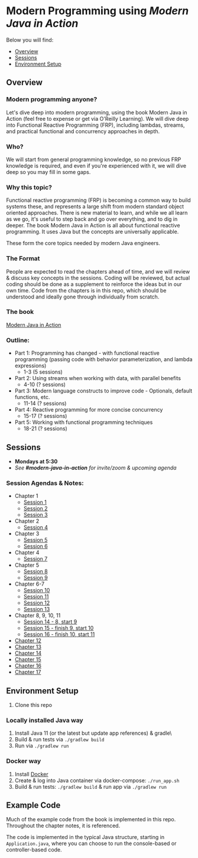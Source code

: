 # Modern Programming using *Modern Java in Action*

Below you will find: 
* [Overview](#Overview)
* [Sessions](#Sessions)
* [Environment Setup](#Environment-Setup)

## Overview 

### Modern programming anyone? 

Let's dive deep into modern programming, using the book Modern Java in Action (feel free to expense or get via O'Reilly Learning). We will dive deep into Functional Reactive Programming (FRP), including lambdas, streams, and practical functional and concurrency approaches in depth.  

### Who? 

We will start from general programming knowledge, so no previous FRP knowledge is required, and even if you're experienced with it, we will dive deep so you may fill in some gaps. 

### Why this topic? 

Functional reactive programming (FRP) is becoming a common way to build systems these, and represents a large shift from modern standard object oriented approaches. There is new material to learn, and while we all learn as we go, it's useful to step back and go over everything, and to dig in deeper. The book Modern Java in Action is all about functional reactive programming. It uses Java but the concepts are universally applicable.

These form the core topics needed by modern Java engineers.  

### The Format

People are expected to read the chapters ahead of time, and we will review & discuss key concepts in the sessions. Coding will be reviewed, but actual coding should be done as a supplement to reinforce the ideas but in our own time. Code from the chapters is in this repo, which should be understood and ideally gone through individually from scratch.  

### The book

[Modern Java in Action](https://learning.oreilly.com/library/view/modern-java-in/9781617293566/)

### Outline:

- Part 1: Programming has changed - with functional reactive programming (passing code with behavior parameterization, and lambda expressions)
    - 1-3 (5 sessions)
- Part 2: Using streams when working with data, with parallel benefits
    - 4-10 (? sessions)
- Part 3: Modern language constructs to improve code - Optionals, default functions, etc.
    - 11-14 (? sessions)
- Part 4: Reactive programming for more concise concurrency
    - 15-17 (? sessions)
- Part 5: Working with functional programming techniques
    - 18-21 (? sessions)

## Sessions

- **Mondays at 5:30**
- *See **#modern-java-in-action** for invite/zoom & upcoming agenda*

### Session Agendas & Notes:

* Chapter 1
    * [Session 1](README-chapter-01.md#Session-1)
    * [Session 2](README-chapter-01.md#Session-2)
    * [Session 3](README-chapter-01.md#Session-3)
* Chapter 2 
    * [Session 4](README-chapter-02.md#Session-4)
* Chapter 3 
    * [Session 5](README-chapter-03.md#Session-5)
    * [Session 6](README-chapter-03.md#Session-6)
* Chapter 4
    * [Session 7](README-chapter-04.md#Session-7)
* Chapter 5
    * [Session 8](README-chapter-05.md#Session-8)
    * [Session 9](README-chapter-05.md#Session-9)
* Chapter 6-7
    * [Session 10](README-chapter-06.md#Session-10)
    * [Session 11](README-chapter-07.md#Session-11)
    * [Session 12](README-chapter-07.md#Session-12)
    * [Session 13](README-chapter-07.md#Session-13)    
* Chapter 8, 9, 10, 11
    * [Session 14 - 8, start 9](README-chapter-08.md#Session-14)
    * [Session 15 - finish 9, start 10](README-chapter-09.md#Session-15)
    * [Session 16 - finish 10, start 11](README-chapter-10.md#Session-16)
* [Chapter 12](README-Chapter-12.md)
* [Chapter 13](README-Chapter-13.md)
* [Chapter 14](README-chapter-14.md)
* [Chapter 15](README-chapter-15.md)
* [Chapter 16](README-chapter-16.md)
* [Chapter 17](README-chapter-17.md)

## Environment Setup

1. Clone this repo

### Locally installed Java way 

1. Install Java 11 (or the latest but update app references) & gradle\
1. Build & run tests via `./gradlew build`
1. Run via `./gradlew run` 

### Docker way 

1. Install [Docker](https://www.docker.com/products/docker-desktop) 
1. Create & log into Java container via docker-compose: `./run_app.sh`
1. Build & run tests: `./gradlew build` & run app via `./gradlew run`

## Example Code

Much of the example code from the book is implemented in this repo. Throughout the chapter notes, it is referenced.

The code is implemented in the typical Java structure, starting in `Application.java`, where you can choose to run the console-based or controller-based code.
